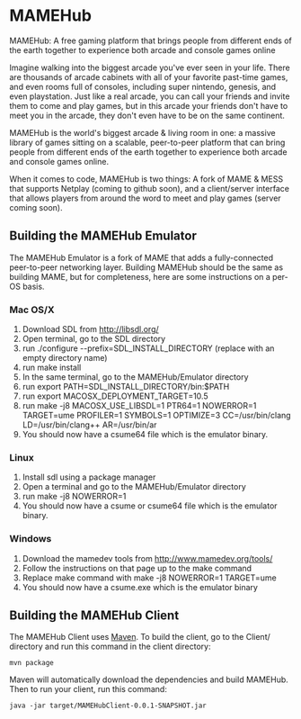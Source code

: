 MAMEHub
=======

MAMEHub: A free gaming platform that brings people from different ends of the earth together to experience both arcade and console games online

Imagine walking into the biggest arcade you've ever seen in your life.  There are thousands of arcade cabinets with all of your favorite past-time games, and even rooms full of consoles, including super nintendo, genesis, and even playstation.  Just like a real arcade, you can call your friends and invite them to come and play games, but in this arcade your friends don't have to meet you in the arcade, they don't even have to be on the same continent.

MAMEHub is the world's biggest arcade & living room in one: a massive library of games sitting on a scalable, peer-to-peer platform that can bring people from different ends of the earth together to experience both arcade and console games online.

When it comes to code, MAMEHub is two things:  A fork of MAME & MESS that supports Netplay (coming to github soon), and a client/server interface that allows players from around the word to meet and play games (server coming soon).

Building the MAMEHub Emulator
-----------------------------
The MAMEHub Emulator is a fork of MAME that adds a fully-connected peer-to-peer networking layer.  Building MAMEHub should be the same as building MAME, but for completeness, here are some instructions on a per-OS basis.

### Mac OS/X

1. Download SDL from http://libsdl.org/
2. Open terminal, go to the SDL directory
3. run ./configure --prefix=SDL_INSTALL_DIRECTORY  (replace with an empty directory name)
4. run make install
5. In the same terminal, go to the MAMEHub/Emulator directory
6. run export PATH=SDL_INSTALL_DIRECTORY/bin:$PATH
7. run export MACOSX_DEPLOYMENT_TARGET=10.5
8. run make -j8 MACOSX_USE_LIBSDL=1 PTR64=1 NOWERROR=1 TARGET=ume PROFILER=1 SYMBOLS=1 OPTIMIZE=3 CC=/usr/bin/clang LD=/usr/bin/clang++ AR=/usr/bin/ar
9. You should now have a csume64 file which is the emulator binary.

### Linux

1. Install sdl using a package manager
2. Open a terminal and go to the MAMEHub/Emulator directory
3. run make -j8 NOWERROR=1
4. You should now have a csume or csume64 file which is the emulator binary.

### Windows

1. Download the mamedev tools from http://www.mamedev.org/tools/
2. Follow the instructions on that page up to the make command
3. Replace make command with make -j8 NOWERROR=1 TARGET=ume
4. You should now have a csume.exe which is the emulator binary

Building the MAMEHub Client
---------------------------
The MAMEHub Client uses [Maven](http://maven.apache.org/).  To build the client, go to the Client/ directory and run this command in the client directory:

    mvn package

Maven will automatically download the dependencies and build MAMEHub.  Then to run your client, run this command:

    java -jar target/MAMEHubClient-0.0.1-SNAPSHOT.jar
